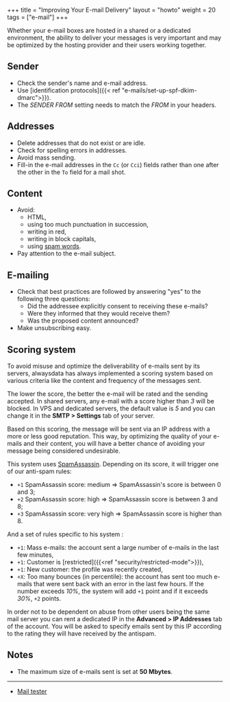 +++
title = "Improving Your E-mail Delivery"
layout = "howto"
weight = 20
tags = ["e-mail"]
+++

Whether your e-mail boxes are hosted in a shared or a dedicated environment, the ability to deliver your messages is very important and may be optimized by the hosting provider and their users working together.

## Sender

- Check the sender's name and e-mail address.
- Use [identification protocols]({{< ref "e-mails/set-up-spf-dkim-dmarc">}}).
- The *SENDER FROM* setting needs to match the *FROM* in your headers.

## Addresses

- Delete addresses that do not exist or are idle.
- Check for spelling errors in addresses.
- Avoid mass sending.
- Fill-in the e-mail addresses in the `Cc` (or `Cci`) fields rather than one after the other in the `To` field for a mail shot.

## Content

- Avoid:
    - HTML,
    - using too much punctuation in succession,
    - writing in red,
    - writing in block capitals,
    - using [spam words](https://blog.hubspot.com/blog/tabid/6307/bid/30684/The-Ultimate-List-of-Email-SPAM-Trigger-Words.aspx).
- Pay attention to the e-mail subject.

## E-mailing

- Check that best practices are followed by answering "yes" to the following three questions:
    - Did the addressee explicitly consent to receiving these e-mails?
    - Were they informed that they would receive them?
    - Was the proposed content announced?
- Make unsubscribing easy.

## Scoring system

To avoid misuse and optimize the deliverability of e-mails sent by its servers, alwaysdata has always implemented a scoring system based on various criteria like the content and frequency of the messages sent.

The lower the score, the better the e-mail will be rated and the sending accepted. In shared servers, any e-mail with a score higher than _3_ will be blocked. In VPS and dedicated servers, the default value is _5_ and you can change it in the **SMTP > Settings** tab of your server.

Based on this scoring, the message will be sent via an IP address with a more or less good reputation. This way, by optimizing the quality of your e-mails and their content, you will have a better chance of avoiding your message being considered undesirable.

This system uses [SpamAssassin](https://spamassassin.apache.org/). Depending on its score, it will trigger one of our anti-spam rules:

- `+1` SpamAssassin score: medium => SpamAssassin's score is between 0 and 3;
- `+2` SpamAssassin score: high => SpamAssassin score is between 3 and 8;
- `+3` SpamAssassin score: very high => SpamAssassin score is higher than 8.

And a set of rules specific to his system :

- `+1`: Mass e-mails: the account sent a large number of e-mails in the last few minutes,
- `+1`: Customer is [restricted]({{<ref "security/restricted-mode">}}),
- `+1`: New customer: the profile was recently created,
- `+X`: Too many bounces (in percentile): the account has sent too much e-mails that were sent back with an error in the last few hours. If the number exceeds *10%*, the system will add `+1` point and if it exceeds *30%*, `+2` points.

In order not to be dependent on abuse from other users being the same mail server you can rent a dedicated IP in the **Advanced > IP Addresses** tab of the account. You will be asked to specify emails sent by this IP according to the rating they will have received by the antispam.

## Notes

- The maximum size of e-mails sent is set at **50 Mbytes**.

---
- [Mail tester](https://www.mail-tester.com/?lang=en)
